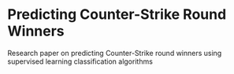 # Predicting Counter-Strike Round Winners
Research paper on predicting Counter-Strike round winners using supervised learning classification algorithms
